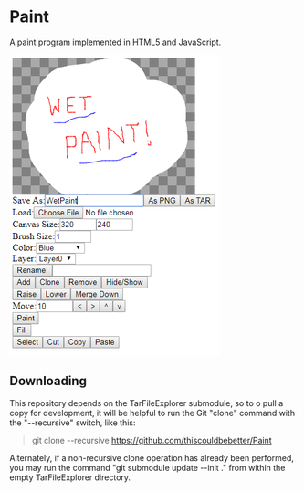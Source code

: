 Paint
=====

A paint program implemented in HTML5 and JavaScript.

![Screenshot](https://github.com/thiscouldbebetter/Paint/blob/master/Screenshot.png)


Downloading
-----------

This repository depends on the TarFileExplorer submodule, so to o pull a copy for development, it will be helpful to run the Git "clone" command with the "--recursive" switch, like this:

> git clone --recursive https://github.com/thiscouldbebetter/Paint

Alternately, if a non-recursive clone operation has already been performed, you may run the command "git submodule update --init ." from within the empty TarFileExplorer directory.
